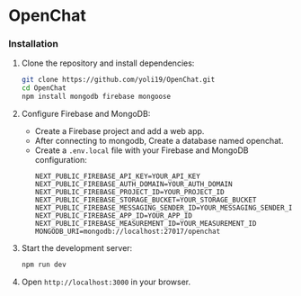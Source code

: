 # OpenChat
### Installation

1. Clone the repository and install dependencies:
    ```bash
    git clone https://github.com/yoli19/OpenChat.git
    cd OpenChat
    npm install mongodb firebase mongoose
    ```

2. Configure Firebase and MongoDB:
   - Create a Firebase project and add a web app.
   - After connecting to mongodb, Create a database named openchat. 
   - Create a `.env.local` file with your Firebase and MongoDB configuration:
     ```
     NEXT_PUBLIC_FIREBASE_API_KEY=YOUR_API_KEY
     NEXT_PUBLIC_FIREBASE_AUTH_DOMAIN=YOUR_AUTH_DOMAIN
     NEXT_PUBLIC_FIREBASE_PROJECT_ID=YOUR_PROJECT_ID
     NEXT_PUBLIC_FIREBASE_STORAGE_BUCKET=YOUR_STORAGE_BUCKET
     NEXT_PUBLIC_FIREBASE_MESSAGING_SENDER_ID=YOUR_MESSAGING_SENDER_ID
     NEXT_PUBLIC_FIREBASE_APP_ID=YOUR_APP_ID
     NEXT_PUBLIC_FIREBASE_MEASUREMENT_ID=YOUR_MEASUREMENT_ID
     MONGODB_URI=mongodb://localhost:27017/openchat
     ```

3. Start the development server:
    ```bash
    npm run dev
    ```

4. Open `http://localhost:3000` in your browser.


